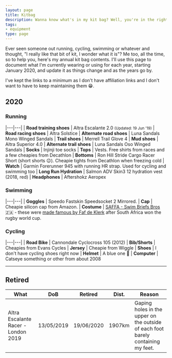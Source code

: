 ```yaml
---
layout: page
title: Kitbag
description: Wanna know what's in my kit bag? Well, you're in the right place.
tags:
- equipment
type: page
---
```


Ever seen someone out running, cycling, swimming or whatever and thought, "I really like that bit of kit, I wonder what it is"? Me too, all the time, so to help you, here's my annual kit bag contents. I'll use this page to document what I'm currently wearing or using for each year, starting January 2020, and update it as things change and as the years go by.

I've kept the links to a minimum as I don't have affiliation links and I don't want to have to keep maintaining them 😁.

## 2020

### Running

|---|---|
| **Road training shoes**   | Altra Escalante 2.0 <small>(Updated: 19 Jun '19)</small>
| **Road racing shoes**     | Altra Solstice
| **Alternate road shoes**  | Luna Sandals Mono Winged Sandals
| **Trail shoes**           | Merrell Trail Glove 4
| **Mud shoes**             | Altra Superior 4.0
| **Alternate trail shoes** | Luna Sandals Oso Winged Sandals
| **Socks**                 | Injinji toe socks
| **Tops**                  | Vests. Free shirts from races and a few cheapies from Decathlon
| **Bottoms**               | Ron Hill Stride Cargo Racer Short (short shorts 😉). Cheapie tights from Decathlon when freezing cold
| **Watch**                 | Garmin Forerunner 945 with running HR strap. Used for cycling and swimming too
| **Long Run Hydration**    | Salmon ADV Skin3 12 hydration vest (2018, red)
| **Headphones**            | Aftershokz Aeropex

### Swimming

|---|---|
| **Goggles** | Speedo Fastskin Speedsocket 2 Mirrored.
| **Cap**     | Cheapie silicon cap from Amazon.
| **Costume** | [SAFFA - Swim Briefs Bros](https://www.beanbagthebrand.com/collections/swim-briefs-bros/products/saffa-swim) 🇿🇦 - these were [made famous by Faf de Klerk](https://www.timeslive.co.za/sport/rugby/2019-11-04-watch-faf-de-klerk-greeting-prince-harry-in-an-sa-flag-cozzie-is-a-whole-mood/) after South Africa won the rugby world cup.

### Cycling

|---|---|
| **Road Bike**   | Cannondale Cyclocross 105 (2012)
| **Bib/Shorts**  | Cheapies from Evans Cycles
| **Jersey**      | Cheapie from Wiggle
| **Shoes**       | I don't have cycling shoes right now
| **Helmet**      | A blue one 🤣
| **Computer**    | Catseye something or other from about 2008

---

## Retired

| What                                 | DoB         | Retired     | Dist.   | Reason
|--------------------------------------|-------------|-------------|---------|--------
| Altra Escalante Racer - London 2019  | 13/05/2019  | 19/06/2020  | 1907km  | Gaping holes in the upper on the outside of each foot barely containing my feet.

